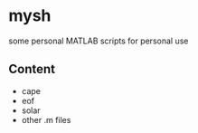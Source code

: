 # mysh
some personal MATLAB scripts for personal use

## Content
- cape
- eof
- solar
- other .m files
